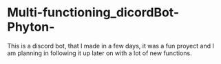 # Multi-functioning_dicordBot-Phyton-
This is a discord bot, that I made in a few days, it was a fun proyect and I am planning in following it up later on with a lot of new functions.
